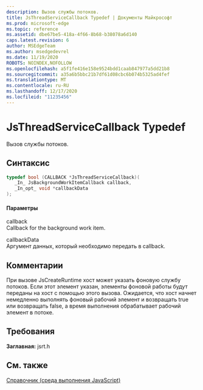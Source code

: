 ```yaml
---
description: Вызов службы потоков.
title: JsThreadServiceCallback Typedef | Документы Майкрософт
ms.prod: microsoft-edge
ms.topic: reference
ms.assetid: dbe67be5-418a-4f66-8b68-b38078a6d140
caps.latest.revision: 6
author: MSEdgeTeam
ms.author: msedgedevrel
ms.date: 11/19/2020
ROBOTS: NOINDEX,NOFOLLOW
ms.openlocfilehash: a5f1fe416e158e9524bdd1caab847977a5dd21b8
ms.sourcegitcommit: a35a6b5bbc21b7df61d08cbc6b074b5325ad4fef
ms.translationtype: MT
ms.contentlocale: ru-RU
ms.lasthandoff: 12/17/2020
ms.locfileid: "11235456"
---
```

# JsThreadServiceCallback Typedef

Вызов службы потоков.  
  
## Синтаксис  
  
```cpp  
typedef bool (CALLBACK *JsThreadServiceCallback)(  
   _In_ JsBackgroundWorkItemCallback callback,  
   _In_opt_ void *callbackData  
);  
```  
  
#### Параметры  
 callback  
 Callback for the background work item.  
  
 callbackData  
 Аргумент данных, который необходимо передать в callback.  
  
## Комментарии  
 При вызове JsCreateRuntime хост может указать фоновую службу потоков. Если этот элемент указан, элементы фоновой работы будут переданы на хост с помощью этого вызова. Ожидается, что хост начнет немедленно выполнять фоновый рабочий элемент и возвращать true или возвращать false, а время выполнения обрабатывает рабочий элемент в потоке.  
  
## Требования  
 **Заглавная:** jsrt.h  
  
## См. также  
 [Справочник (среда выполнения JavaScript)](../chakra-hosting/reference-javascript-runtime.md)
